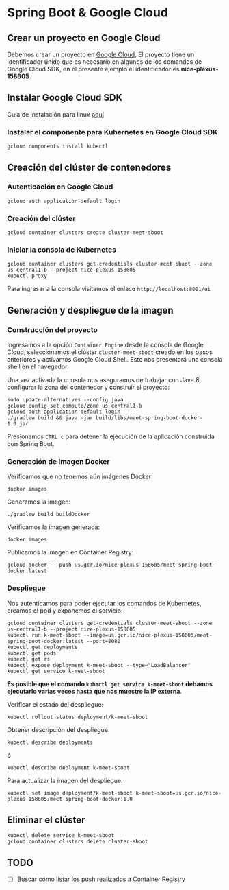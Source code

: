 # Spring Boot & Google Cloud

## Crear un proyecto en Google Cloud

Debemos crear un proyecto en [Google Cloud](https://console.cloud.google.com), El proyecto tiene un identificador únido que es necesario en algunos de los comandos de Google Cloud SDK, en el presente ejemplo el identificador es **nice-plexus-158605**

## Instalar Google Cloud SDK

Guía de instalación para linux [aquí](https://cloud.google.com/sdk/docs/quickstart-linux)

### Instalar el componente para Kubernetes en Google Cloud SDK

```
gcloud components install kubectl
```

## Creación del clúster de contenedores

### Autenticación en Google Cloud

```
gcloud auth application-default login
```

### Creación del clúster

```
gcloud container clusters create cluster-meet-sboot
```

### Iniciar la consola de Kubernetes

```
gcloud container clusters get-credentials cluster-meet-sboot --zone us-central1-b --project nice-plexus-158605
kubectl proxy
```

Para ingresar a la consola visitamos el enlace `http://localhost:8001/ui`

## Generación y despliegue de la imagen

### Construcción del proyecto

Ingresamos a la opción `Container Engine` desde la consola de Google Cloud, seleccionamos el clúster `cluster-meet-sboot` creado en los pasos anteriores y activamos Google Cloud Shell. Esto nos presentará una consola shell en el navegador.

Una vez activada la consola nos aseguramos de trabajar con Java 8, configurar la zona del contenedor y construir el proyecto:

```
sudo update-alternatives --config java
gcloud config set compute/zone us-central1-b
gcloud auth application-default login
./gradlew build && java -jar build/libs/meet-spring-boot-docker-1.0.jar
```

Presionamos `CTRL c` para detener la ejecución de la aplicación construida con Spring Boot.

### Generación de imagen Docker

Verificamos que no tenemos aún imágenes Docker:

```
docker images
```

Generamos la imagen:

```
./gradlew build buildDocker
```

Verificamos la imagen generada:

```
docker images
```

Publicamos la imagen en Container Registry:

```
gcloud docker -- push us.gcr.io/nice-plexus-158605/meet-spring-boot-docker:latest
```
 
### Despliegue

Nos autenticamos para poder ejecutar los comandos de Kubernetes, creamos el pod y exponemos el servicio:

```
gcloud container clusters get-credentials cluster-meet-sboot --zone us-central1-b --project nice-plexus-158605
kubectl run k-meet-sboot --image=us.gcr.io/nice-plexus-158605/meet-spring-boot-docker:latest --port=8080
kubectl get deployments
kubectl get pods
kubectl get rs
kubectl expose deployment k-meet-sboot --type="LoadBalancer"
kubectl get service k-meet-sboot
```

**Es posible que el comando `kubectl get service k-meet-sboot` debamos ejecutarlo varias veces hasta que nos muestre la IP externa**.

Verificar el estado del despliegue:

```
kubectl rollout status deployment/k-meet-sboot
```

Obtener descripción del despliegue:
```
kubectl describe deployments
```

ó

```
kubectl describe deployment k-meet-sboot
```

Para actualizar la imagen del despliegue:

```
kubectl set image deployment/k-meet-sboot k-meet-sboot=us.gcr.io/nice-plexus-158605/meet-spring-boot-docker:1.0
```

## Eliminar el clúster

```
kubectl delete service k-meet-sboot
gcloud container clusters delete cluster-sboot
```

## TODO

- [ ] Buscar cómo listar los push realizados a Container Registry
